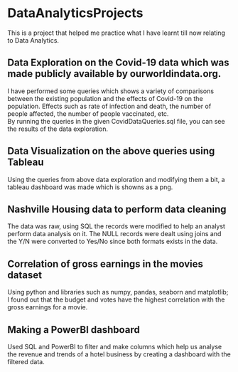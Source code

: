 # DataAnalyticsProjects

This is a project that helped me practice what I have learnt till now relating to Data Analytics. <br>
## Data Exploration on the Covid-19 data which was made publicly available by ourworldindata.org. <br>
I have performed some queries which shows a variety of comparisons between the existing population and the effects of Covid-19 on the population. Effects such as rate of infection and death, the number of people affected, the number of people vaccinated, etc. <br>
By running the queries in the given CovidDataQueries.sql file, you can see the results of the data exploration. <br>

## Data Visualization on the above queries using Tableau <br>
Using the queries from above data exploration and modifying them a bit, a tableau dashboard was made which is showns as a png.<br>

## Nashville Housing data to perform data cleaning <br>
The data was raw, using SQL the records were modified to help an analyst perform data analysis on it. The NULL records were dealt using joins and the Y/N were converted to Yes/No since both formats exists in the data. <br>

## Correlation of gross earnings in the movies dataset <br>
Using python and libraries such as numpy, pandas, seaborn and matplotlib; I found out that the budget and votes have the highest correlation with the gross earnings for a movie. <br>

## Making a PowerBI dashboard <br>
Used SQL and PowerBI to filter and make columns which help us analyse the revenue and trends of a hotel business by creating a dashboard with the filtered data.
